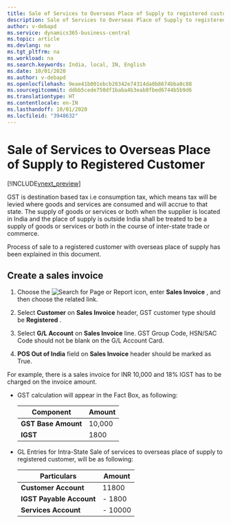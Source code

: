 ```yaml
---
title: Sale of Services to Overseas Place of Supply to registered customer
description: Sale of Services to Overseas Place of Supply to registered customer
author: v-debapd
ms.service: dynamics365-business-central
ms.topic: article
ms.devlang: na
ms.tgt_pltfrm: na
ms.workload: na
ms.search.keywords: India, local, IN, English
ms.date: 10/01/2020
ms.author: v-debapd
ms.openlocfilehash: 9eae41b001ebcb20342e74314da0b8674bba0c88
ms.sourcegitcommit: ddbb5cede750df1baba4b3eab8fbed6744b5b9d6
ms.translationtype: HT
ms.contentlocale: en-IN
ms.lasthandoff: 10/01/2020
ms.locfileid: "3948632"
---
```

# <a name="sale-of-services-to-overseas-place-of-supply-to-registered-customer"></a>Sale of Services to Overseas Place of Supply to Registered Customer

[!INCLUDE[vnext_preview](../../includes/vnext_preview.md)]

GST is destination based tax i.e consumption tax, which means tax will be levied where goods and services are consumed and will accrue to that state.  The supply of goods or services or both when the supplier is located in India and the place of supply is outside India shall be treated to be a supply of goods or services or both in the course of inter-state trade or commerce.

Process of sale to a registered customer with overseas place of supply  has been explained in this document.

## <a name="create-a-sales-invoice"></a>Create a sales invoice

1. Choose the ![Search for Page or Report](image/search_small.png "Search for Page or Report icon") icon, enter **Sales Invoice** , and then choose the related link.

2. Select **Customer** on **Sales Invoice** header, GST customer type should be **Registered** .

3. Select **G/L Account** on **Sales Invoice** line. GST Group Code, HSN/SAC Code should not be blank on the G/L Account Card.

4. **POS Out of India** field on **Sales Invoice** header should be marked as True. 

For example, there is a sales invoice for INR 10,000 and 18% IGST has to be charged on the invoice amount.

- GST calculation will appear in the Fact Box, as following:

    |Component|Amount|
    |----------------------------------|---------------------------------------|  
    |**GST Base Amount**|10,000|  
    |**IGST**|1800|  
   

- GL Entries for Intra-State Sale of services to overseas place of supply to registered customer, will be as following:

    |Particulars|Amount|
    |----------------------------------|---------------------------------------|  
    |**Customer Account**|11800|  
    |**IGST Payable Account**|- 1800|
    |**Services Account**|- 10000|








































